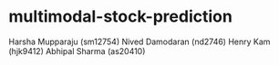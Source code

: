 # multimodal-stock-prediction
Harsha Mupparaju (sm12754)   Nived Damodaran (nd2746)   Henry Kam  (hjk9412)   Abhipal Sharma (as20410)

